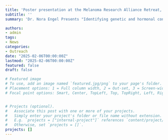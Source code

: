 ```yaml
---
title: 'Poster presentation at the Melanoma Research Alliance Retreat, February 2025'
subtitle: ''
summary: 'Dr. Nora Engel Presents "Identifying genetic and hormonal contributions to sex disparities in melanoma progression"'

authors:
- admin
tags:
- News
categories:
- Outreach
date: "2025-02-06T00:00:00Z"
lastmod: "2025-02-06T00:00:00Z"
featured: false
draft: false

# Featured image
# To use, add an image named `featured.jpg/png` to your page's folder.
# Placement options: 1 = Full column width, 2 = Out-set, 3 = Screen-width
# Focal point options: Smart, Center, TopLeft, Top, TopRight, Left, Right, BottomLeft, Bottom, BottomRight


# Projects (optional).
#   Associate this post with one or more of your projects.
#   Simply enter your project's folder or file name without extension.
#   E.g. `projects = ["internal-project"]` references `content/project/deep-learning/index.md`.
#   Otherwise, set `projects = []`.
projects: []
---
```

